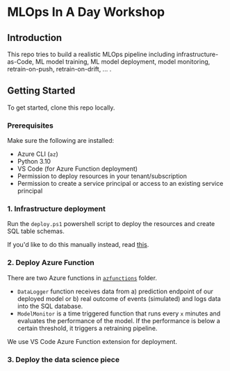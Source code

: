 # MLOps In A Day Workshop

## Introduction

This repo tries to build a realistic MLOps pipeline including infrastructure-as-Code, ML model training,
ML model deployment, model monitoring, retrain-on-push, retrain-on-drift, ... .

## Getting Started

To get started, clone this repo locally. 

### Prerequisites
Make sure the following are installed:
- Azure CLI (`az`)
- Python 3.10
- VS Code (for Azure Function deployment)
- Permission to deploy resources in your tenant/subscription
- Permission to create a service principal or access to an existing service principal


### 1. Infrastructure deployment

Run the `deploy.ps1` powershell script to deploy the resources and create SQL table schemas.

If you'd like to do this manually instead, read [this](./infrastructure/deploy.md).

### 2. Deploy Azure Function

There are two Azure functions in [`azfunctions`](./azfunctions) folder. 
- `DataLogger` function receives data from a) prediction endpoint of our deployed model or b) real outcome of events (simulated) and logs data into the SQL database.
- `ModelMonitor` is a time triggered function that runs every `x` minutes and evaluates the performance of the model. If the performance is below a certain threshold, it triggers a retraining pipeline.

We use VS Code Azure Function extension for deployment.

### 3. Deploy the data science piece

